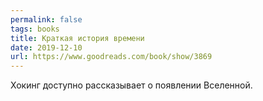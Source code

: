 ```yaml
---
permalink: false
tags: books
title: Краткая история времени
date: 2019-12-10
url: https://www.goodreads.com/book/show/3869
---
```

Хокинг доступно рассказывает о появлении Вселенной.
